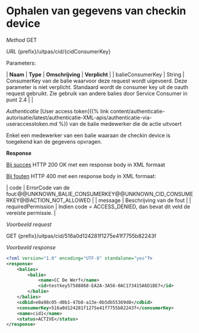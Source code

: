 ---
---

# Ophalen van gegevens van checkin device

_Method_
GET

_URL_
{prefix}/uitpas/cid/{cidConsumerKey}

Parameters:

| **Naam** | **Type** | **Omschrijving** | **Verplicht** |
| balieConsumerKey | String | ConsumerKey van de balie waarvoor deze request wordt uigevoerd. Deze parameter is niet verplicht. Standaard wordt de consumer key uit de oauth request gebruikt. Zie gebruik van andere balies door Service Consumer in punt 2.4 |  |

_Authenticatie_
[User access token]({% link content/authenticatie-autorisatie/latest/authenticatie-XML-apis/authenticatie-via-useraccesstoken.md %}) van de balie medewerker die de actie uitvoert

Enkel een medewerker van een balie waaraan de checkin device is toegekend kan de gegevens opvragen.

**Response**

<u>Bij succes</u>
HTTP 200 OK met een response body in XML formaat

<u>Bij fouten</u>
HTTP 400 met een response body in XML formaat:

| code | ErrorCode van de fout:@@UNKNOWN_BALIE_CONSUMERKEY@@UNKNOWN_CID_CONSUMERKEY@@ACTION_NOT_ALLOWED |
| message | Beschrijving van de fout |
| requiredPermission | Indien code = ACCESS_DENIED, dan bevat dit veld de vereiste permissie. |

_Voorbeeld request_

GET {prefix}/uitpas/cid/516a0d124281f1275e41f7755b82243f

_Voorbeeld response_


~~~xml
<?xml version="1.0" encoding="UTF-8" standalone="yes"?>
<response>
    <balies>
        <balie>
            <name>CC De Werf</name>
            <id>testkey57588868-EA2A-3A56-0AC173415A6D1BE7</id>
        </balie>
    </balies>
    <cdbid>e0a98c05-d0b1-47b8-a13e-0b5db55369d8</cdbid>
    <consumerKey>516a0d124281f1275e41f7755b82243f</consumerKey>
    <name>cid1</name>
    <status>ACTIVE</status>
</response>
~~~

